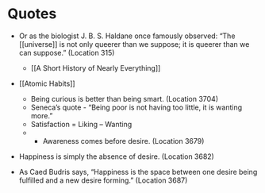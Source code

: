 # Quotes

- Or as the biologist J. B. S. Haldane once famously observed: “The [[universe]] is not only queerer than we suppose; it is queerer than we can suppose.” (Location 315)
    - [[A Short History of Nearly Everything]]

- [[Atomic Habits]]
  -  Being curious is better than being smart. (Location 3704)
  -  Seneca’s quote - “Being poor is not having too little, it is wanting more.”
  -  Satisfaction = Liking – Wanting
  -  - Awareness comes before desire. (Location 3679)
- Happiness is simply the absence of desire. (Location 3682)
- As Caed Budris says, “Happiness is the space between one desire being fulfilled and a new desire forming.” (Location 3687)
